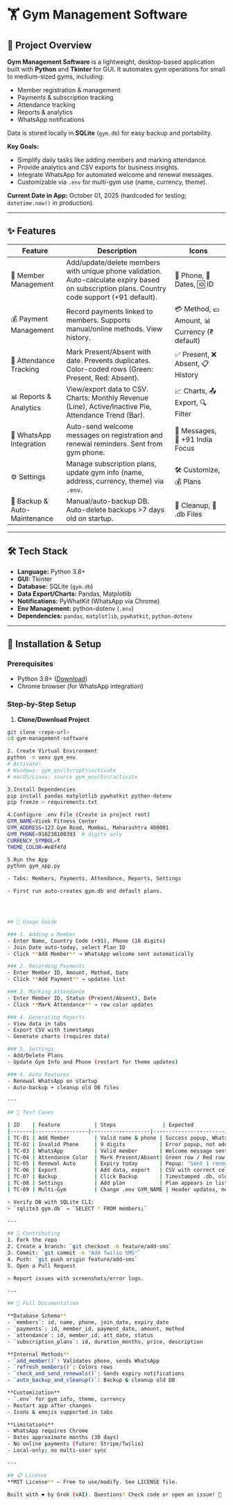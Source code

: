 # 🏋️ Gym Management Software

## 📄 Project Overview
**Gym Management Software** is a lightweight, desktop-based application built with **Python** and **Tkinter** for GUI. It automates gym operations for small to medium-sized gyms, including:

- Member registration & management
- Payments & subscription tracking
- Attendance tracking
- Reports & analytics
- WhatsApp notifications

Data is stored locally in **SQLite** (`gym.db`) for easy backup and portability.

**Key Goals:**
- Simplify daily tasks like adding members and marking attendance.
- Provide analytics and CSV exports for business insights.
- Integrate WhatsApp for automated welcome and renewal messages.
- Customizable via `.env` for multi-gym use (name, currency, theme).

**Current Date in App:** October 01, 2025 (hardcoded for testing; `datetime.now()` in production).

---

## ✨ Features

| Feature | Description | Icons |
|---------|------------|-------|
| 👥 Member Management | Add/update/delete members with unique phone validation. Auto-calculate expiry based on subscription plans. Country code support (+91 default). | 📱 Phone, 📅 Dates, 🆔 ID |
| 💰 Payment Management | Record payments linked to members. Supports manual/online methods. View history. | 💳 Method, 💵 Amount, 📊 Currency (₹ default) |
| 📅 Attendance Tracking | Mark Present/Absent with date. Prevents duplicates. Color-coded rows (Green: Present, Red: Absent). | ✅ Present, ❌ Absent, 📋 History |
| 📊 Reports & Analytics | View/export data to CSV. Charts: Monthly Revenue (Line), Active/Inactive Pie, Attendance Trend (Bar). | 📈 Charts, 📤 Export, 🔍 Filter |
| 📱 WhatsApp Integration | Auto-send welcome messages on registration and renewal reminders. Sent from gym phone. | 💬 Messages, 📲 +91 India Focus |
| ⚙️ Settings | Manage subscription plans, update gym info (name, address, currency, theme) via `.env`. | 🛠️ Customize, 💰 Plans |
| 💾 Backup & Auto-Maintenance | Manual/auto-backup DB. Auto-delete backups >7 days old on startup. | 🔄 Cleanup, 📁 .db Files |

---

## 🛠️ Tech Stack

- **Language:** Python 3.8+
- **GUI:** Tkinter
- **Database:** SQLite (`gym.db`)
- **Data Export/Charts:** Pandas, Matplotlib
- **Notifications:** PyWhatKit (WhatsApp via Chrome)
- **Env Management:** python-dotenv (`.env`)
- **Dependencies:** `pandas`, `matplotlib`, `pywhatkit`, `python-dotenv`

---

## 🚀 Installation & Setup

### Prerequisites
- Python 3.8+ ([Download](https://www.python.org/downloads/))
- Chrome browser (for WhatsApp integration)

### Step-by-Step Setup
1. **Clone/Download Project**
```bash
git clone <repo-url>
cd gym-management-software

2. Create Virtual Environment
python -m venv gym_env
# Activate:
# Windows: gym_env\Scripts\activate
# macOS/Linux: source gym_env/bin/activate

3.Install Dependencies
pip install pandas matplotlib pywhatkit python-dotenv
pip freeze > requirements.txt

4.Configure .env File (Create in project root)
GYM_NAME=Vivek Fitness Center
GYM_ADDRESS=123 Gym Road, Mumbai, Maharashtra 400001
GYM_PHONE=916238100393  # digits only
CURRENCY_SYMBOL=₹
THEME_COLOR=#e8f4fd

5.Run the App
python gym_app.py

- Tabs: Members, Payments, Attendance, Reports, Settings

- First run auto-creates gym.db and default plans.




## 📖 Usage Guide

### 1. Adding a Member
- Enter Name, Country Code (+91), Phone (10 digits)
- Join Date auto-today, select Plan ID
- Click **Add Member** → WhatsApp welcome sent automatically

### 2. Recording Payments
- Enter Member ID, Amount, Method, Date
- Click **Add Payment** → updates list

### 3. Marking Attendance
- Enter Member ID, Status (Present/Absent), Date
- Click **Mark Attendance** → row color updates

### 4. Generating Reports
- View data in tabs
- Export CSV with timestamps
- Generate charts (requires data)

### 5. Settings
- Add/Delete Plans
- Update Gym Info and Phone (restart for theme updates)

### 6. Auto Features
- Renewal WhatsApp on startup
- Auto-backup + cleanup old DB files

---

## 🧪 Test Cases

| ID    | Feature           | Steps               | Expected                               |
|-------|-----------------|-------------------|----------------------------------------|
| TC-01 | Add Member        | Valid name & phone | Success popup, WhatsApp sent           |
| TC-02 | Invalid Phone     | 9 digits           | Error popup, not added                 |
| TC-03 | WhatsApp          | Valid member       | Welcome message sent                   |
| TC-04 | Attendance Color  | Mark Present/Absent| Green row / Red row                     |
| TC-05 | Renewal Auto      | Expiry today       | Popup: "Sent 1 renewal"               |
| TC-06 | Export            | Add data, export   | CSV with correct columns               |
| TC-07 | Backup            | Click Backup       | Timestamped .db, old deleted          |
| TC-08 | Settings          | Add plan           | Plan appears in list                   |
| TC-09 | Multi-Gym         | Change .env GYM_NAME | Header updates, messages include new name |

> Verify DB with SQLite CLI:  
> `sqlite3 gym.db` → `SELECT * FROM members;`

---

## 🤝 Contributing
1. Fork the repo  
2. Create a branch: `git checkout -b feature/add-sms`  
3. Commit: `git commit -m "Add Twilio SMS"`  
4. Push: `git push origin feature/add-sms`  
5. Open a Pull Request  

> Report issues with screenshots/error logs.

---

## 📄 Full Documentation

**Database Schema**
- `members`: id, name, phone, join_date, expiry_date  
- `payments`: id, member_id, payment_date, amount, method  
- `attendance`: id, member_id, att_date, status  
- `subscription_plans`: id, duration_months, price, description  

**Internal Methods**
- `add_member()`: Validates phone, sends WhatsApp  
- `refresh_members()`: Colors rows  
- `check_and_send_renewals()`: Sends expiry notifications  
- `auto_backup_and_cleanup()`: Backup & cleanup old DB  

**Customization**
- `.env` for gym info, theme, currency  
- Restart app after changes  
- Icons & emojis supported in tabs  

**Limitations**
- WhatsApp requires Chrome  
- Dates approximate months (30 days)  
- No online payments (future: Stripe/Twilio)  
- Local-only; no multi-user sync  

---

## 📋 License
**MIT License** – Free to use/modify. See LICENSE file.

Built with ❤️ by Grok (xAI). Questions? Check code or open an issue! 🚀
